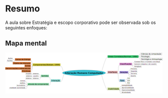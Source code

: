 # Resumo

A aula sobre Estratégia e escopo corporativo pode ser observada sob os seguintes enfoques:

## Mapa mental

![Mapa mental da aula](../../../../../images/ge3_1.png)
